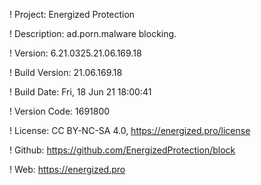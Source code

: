 ! Project: Energized Protection

! Description: ad.porn.malware blocking.

! Version: 6.21.0325.21.06.169.18

! Build Version: 21.06.169.18

! Build Date: Fri, 18 Jun 21 18:00:41

! Version Code: 1691800

! License: CC BY-NC-SA 4.0, https://energized.pro/license

! Github: https://github.com/EnergizedProtection/block

! Web: https://energized.pro
